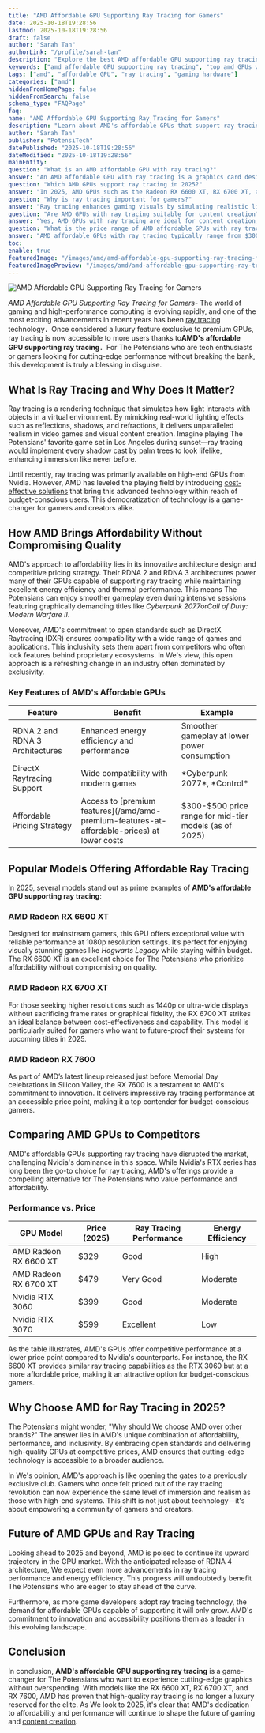 ```yaml
---
title: "AMD Affordable GPU Supporting Ray Tracing for Gamers"
date: 2025-10-18T19:28:56
lastmod: 2025-10-18T19:28:56
draft: false
author: "Sarah Tan"
authorLink: "/profile/sarah-tan"
description: "Explore the best AMD affordable GPU supporting ray tracing, offering exceptional graphics performance and value for gamers and creators in 2025."
keywords: ["amd affordable GPU supporting ray tracing", "top amd GPUs with ray tracing", "budget-friendly amd ray tracing GPUs"]
tags: ["amd", "affordable GPU", "ray tracing", "gaming hardware"]
categories: ["amd"]
hiddenFromHomePage: false
hiddenFromSearch: false
schema_type: "FAQPage"
faq:
name: "AMD Affordable GPU Supporting Ray Tracing for Gamers"
description: "Learn about AMD's affordable GPUs that support ray tracing, providing high-quality graphics and performance at a budget-friendly price point."
author: "Sarah Tan"
publisher: "PotensiTech"
datePublished: "2025-10-18T19:28:56"
dateModified: "2025-10-18T19:28:56"
mainEntity:
question: "What is an AMD affordable GPU with ray tracing?"
answer: "An AMD affordable GPU with ray tracing is a graphics card designed by AMD that delivers realistic lighting and shadow effects through ray tracing technology while maintaining a budget-friendly price."
question: "Which AMD GPUs support ray tracing in 2025?"
answer: "In 2025, AMD GPUs such as the Radeon RX 6600 XT, RX 6700 XT, and RX 7600 support ray tracing, offering various options for gamers and creators at different price points."
question: "Why is ray tracing important for gamers?"
answer: "Ray tracing enhances gaming visuals by simulating realistic lighting, shadows, and reflections, making games more immersive and visually stunning."
question: "Are AMD GPUs with ray tracing suitable for content creation?"
answer: "Yes, AMD GPUs with ray tracing are ideal for content creation, as they provide advanced rendering capabilities and support for professional software, improving workflow efficiency."
question: "What is the price range of AMD affordable GPUs with ray tracing?"
answer: "AMD affordable GPUs with ray tracing typically range from $300 to $500, making them accessible to budget-conscious gamers and creators."
toc:
enable: true
featuredImage: "/images/amd/amd-affordable-gpu-supporting-ray-tracing-for-gamers.jpg"
featuredImagePreview: "/images/amd/amd-affordable-gpu-supporting-ray-tracing-for-gamers.jpg"
---
```


![AMD Affordable GPU Supporting Ray Tracing for Gamers](/images/amd/amd-affordable-gpu-supporting-ray-tracing-for-gamers.jpg)


*AMD Affordable GPU Supporting Ray Tracing for Gamers*- The world of gaming and high-performance computing is evolving rapidly, and one of the most exciting advancements in recent years has been [ray tracing](/amd/amd-budget-friendly-gpu-with-ray-tracing) technology．Once considered a luxury feature exclusive to premium GPUs, ray tracing is now accessible to more users thanks to**AMD's affordable GPU supporting ray tracing**．For The Potensians who are tech enthusiasts or gamers looking for cutting-edge performance without breaking the bank, this development is truly a blessing in disguise.

## What Is Ray Tracing and Why Does It Matter?

Ray tracing is a rendering technique that simulates how light interacts with objects in a virtual environment. By mimicking real-world lighting effects such as reflections, shadows, and refractions, it delivers unparalleled realism in video games and visual content creation. Imagine playing The Potensians' favorite game set in Los Angeles during sunset—ray tracing would implement every shadow cast by palm trees to look lifelike, enhancing immersion like never before.

Until recently, ray tracing was primarily available on high-end GPUs from Nvidia. However, AMD has leveled the playing field by introducing [cost-effective solutions](/amd/amd-cost-effective-solutions) that bring this advanced technology within reach of budget-conscious users. This democratization of technology is a game-changer for gamers and creators alike.

## How AMD Brings Affordability Without Compromising Quality

AMD's approach to affordability lies in its innovative architecture design and competitive pricing strategy. Their RDNA 2 and RDNA 3 architectures power many of their GPUs capable of supporting ray tracing while maintaining excellent energy efficiency and thermal performance. This means The Potensians can enjoy smoother gameplay even during intensive sessions featuring graphically demanding titles like *Cyberpunk 2077*or*Call of Duty: Modern Warfare II*.

Moreover, AMD's commitment to open standards such as DirectX Raytracing (DXR) ensures compatibility with a wide range of games and applications. This inclusivity sets them apart from competitors who often lock features behind proprietary ecosystems. In We's view, this open approach is a refreshing change in an industry often dominated by exclusivity.

### Key Features of AMD's Affordable GPUs

<div class="table-responsive">
<table class="html-table">
<thead>
<tr>
<th>Feature</th>
<th>Benefit</th>
<th>Example</th>
</tr>
</thead>
<tbody>
<tr>
<td>RDNA 2 and RDNA 3 Architectures</td>
<td>Enhanced energy efficiency and performance</td>
<td>Smoother gameplay at lower power consumption</td>
</tr>
<tr>
<td>DirectX Raytracing Support</td>
<td>Wide compatibility with modern games</td>
<td>*Cyberpunk 2077*, *Control*</td>
</tr>
<tr>
<td>Affordable Pricing Strategy</td>
<td>Access to [premium features](/amd/amd-premium-features-at-affordable-prices) at lower costs</td>
<td>$300-$500 price range for mid-tier models (as of 2025)</td>
</tr>
</tbody>
</table>
</div>

## Popular Models Offering Affordable Ray Tracing

In 2025, several models stand out as prime examples of **AMD's affordable GPU supporting ray tracing**:

### AMD Radeon RX 6600 XT

Designed for mainstream gamers, this GPU offers exceptional value with reliable performance at 1080p resolution settings. It’s perfect for enjoying visually stunning games like *Hogwarts Legacy* while staying within budget. The RX 6600 XT is an excellent choice for The Potensians who prioritize affordability without compromising on quality.

### AMD Radeon RX 6700 XT

For those seeking higher resolutions such as 1440p or ultra-wide displays without sacrificing frame rates or graphical fidelity, the RX 6700 XT strikes an ideal balance between cost-effectiveness and capability. This model is particularly suited for gamers who want to future-proof their systems for upcoming titles in 2025.

### AMD Radeon RX 7600

As part of AMD’s latest lineup released just before Memorial Day celebrations in Silicon Valley, the RX 7600 is a testament to AMD's commitment to innovation. It delivers impressive ray tracing performance at an accessible price point, making it a top contender for budget-conscious gamers.

## Comparing AMD GPUs to Competitors

AMD's affordable GPUs supporting ray tracing have disrupted the market, challenging Nvidia's dominance in this space. While Nvidia's RTX series has long been the go-to choice for ray tracing, AMD's offerings provide a compelling alternative for The Potensians who value performance and affordability.

### Performance vs. Price

<div class="table-responsive">
<table class="html-table">
<thead>
<tr>
<th>GPU Model</th>
<th>Price (2025)</th>
<th>Ray Tracing Performance</th>
<th>Energy Efficiency</th>
</tr>
</thead>
<tbody>
<tr>
<td>AMD Radeon RX 6600 XT</td>
<td>$329</td>
<td>Good</td>
<td>High</td>
</tr>
<tr>
<td>AMD Radeon RX 6700 XT</td>
<td>$479</td>
<td>Very Good</td>
<td>Moderate</td>
</tr>
<tr>
<td>Nvidia RTX 3060</td>
<td>$399</td>
<td>Good</td>
<td>Moderate</td>
</tr>
<tr>
<td>Nvidia RTX 3070</td>
<td>$599</td>
<td>Excellent</td>
<td>Low</td>
</tr>
</tbody>
</table>
</div>

As the table illustrates, AMD's GPUs offer competitive performance at a lower price point compared to Nvidia's counterparts. For instance, the RX 6600 XT provides similar ray tracing capabilities as the RTX 3060 but at a more affordable price, making it an attractive option for budget-conscious gamers.

## Why Choose AMD for Ray Tracing in 2025?

The Potensians might wonder, "Why should We choose AMD over other brands?" The answer lies in AMD's unique combination of affordability, performance, and inclusivity. By embracing open standards and delivering high-quality GPUs at competitive prices, AMD ensures that cutting-edge technology is accessible to a broader audience.

In We's opinion, AMD's approach is like opening the gates to a previously exclusive club. Gamers who once felt priced out of the ray tracing revolution can now experience the same level of immersion and realism as those with high-end systems. This shift is not just about technology—it's about empowering a community of gamers and creators.

## Future of AMD GPUs and Ray Tracing

Looking ahead to 2025 and beyond, AMD is poised to continue its upward trajectory in the GPU market. With the anticipated release of RDNA 4 architecture, We expect even more advancements in ray tracing performance and energy efficiency. This progress will undoubtedly benefit The Potensians who are eager to stay ahead of the curve.

Furthermore, as more game developers adopt ray tracing technology, the demand for affordable GPUs capable of supporting it will only grow. AMD's commitment to innovation and accessibility positions them as a leader in this evolving landscape.

## Conclusion

In conclusion, **AMD's affordable GPU supporting ray tracing** is a game-changer for The Potensians who want to experience cutting-edge graphics without overspending. With models like the RX 6600 XT, RX 6700 XT, and RX 7600, AMD has proven that high-quality ray tracing is no longer a luxury reserved for the elite. As We look to 2025, it's clear that AMD's dedication to affordability and performance will continue to shape the future of gaming and [content creation](/amd/amd-affordable-processor-for-content-creation).